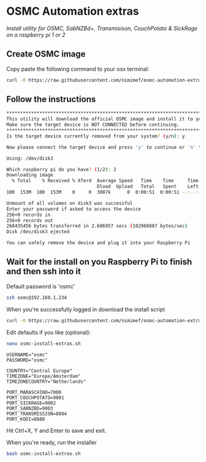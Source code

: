 # OSMC Automation extras

*Install utility for OSMC, SabNZBd+, Transmisison, CouchPotato & SickRage on a raspberry pi 1 or 2*

## Create OSMC image

Copy paste the following command to your osx terminal:
```sh
curl -O https://raw.githubusercontent.com/nimimef/osmc-automation-extras/master/osmc-installer-utility.sh && bash osmc-installer-utility.sh; rm osmc-installer-utility.sh
```

## Follow the instructions

```sh
****************************************************************************************************
This utility will download the official OSMC image and install it to your target device (eg. sdcard).
Make sure the target device is NOT CONNECTED before continuing.
****************************************************************************************************
Is the target device currently removed from your system? (y/n): y

Now please connect the target device and press 'y' to continue or 'n' to stop? (y/n): y

Using: /dev/disk3

Which raspberry pi do you have? (1/2): 2
Downloading image
  % Total    % Received % Xferd  Average Speed   Time    Time     Time  Current
                                 Dload  Upload   Total   Spent    Left  Speed
100  153M  100  153M    0     0  3087k      0  0:00:51  0:00:51 --:--:-- 4872k

Unmount of all volumes on disk3 was successful
Enter your password if asked to access the device
256+0 records in
256+0 records out
268435456 bytes transferred in 2.606957 secs (102968887 bytes/sec)
Disk /dev/disk3 ejected

You can safely remove the device and plug it into your Raspberry Pi
```

## Wait for the install on you Raspberry Pi to finish and then ssh into it

Default password is 'osmc'
```sh
ssh osmc@192.168.1.234
```

When you're successfully logged in download the install script
```sh
curl -O https://raw.githubusercontent.com/nimimef/osmc-automation-extras/master/osmc-install-extras.sh
```

Edit defaults if you like (optional):
```sh
nano osmc-install-extras.sh
```
```
USERNAME="osmc"
PASSWORD="osmc"

COUNTRY="Central Europe"
TIMEZONE="Europe/Amsterdam"
TIMEZONECOUNTRY="Netherlands"

PORT_MARASCHINO=7000
PORT_COUCHPOTATO=9001
PORT_SICKRAGE=9002
PORT_SABNZBD=9003
PORT_TRANSMISSION=8004
PORT_KODI=8888
```
Hit Ctrl+X, Y and Enter to save and exit.


When you're ready, run the installer
```sh
bash osmc-install-extras.sh
```

